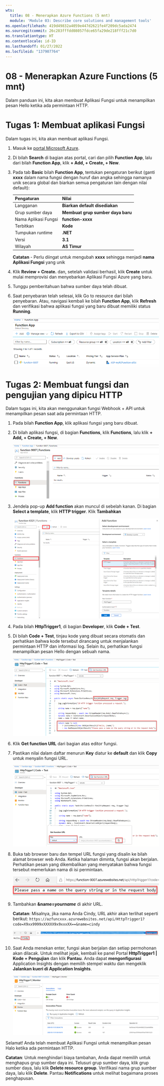 ```yaml
---
wts:
  title: 08 - Menerapkan Azure Functions (5 mnt)
  module: 'Module 03: Describe core solutions and management tools'
ms.openlocfilehash: 419d49832a4059e447d2621fe4f209dc5ada2474
ms.sourcegitcommit: 26c283fffdd08057fdce65fa29de218fff21c7d0
ms.translationtype: HT
ms.contentlocale: id-ID
ms.lasthandoff: 01/27/2022
ms.locfileid: "137907764"
---
```

# <a name="08---implement-azure-functions-5-min"></a>08 - Menerapkan Azure Functions (5 mnt)

Dalam panduan ini, kita akan membuat Aplikasi Fungsi untuk menampilkan pesan Hello ketika ada permintaan HTTP. 

# <a name="task-1-create-a-function-app"></a>Tugas 1: Membuat aplikasi Fungsi 

Dalam tugas ini, kita akan membuat aplikasi Fungsi.

1. Masuk ke [portal Microsoft Azure](https://portal.azure.com).

2. Di bilah **Search** di bagian atas portal, cari dan pilih **Function App**, lalu dari bilah **Function App**, klik **+ Add, + Create, + New**.

3. Pada tab **Basic** bilah **Function App**, tentukan pengaturan berikut (ganti **xxxx** dalam nama fungsi dengan huruf dan angka sehingga namanya unik secara global dan biarkan semua pengaturan lain dengan nilai default): 

    | Pengaturan | Nilai |
    | -- | --|
    | Langganan | **Biarkan default disediakan** |
    | Grup sumber daya | **Membuat grup sumber daya baru** |
    | Nama Aplikasi Fungsi | **function-xxxx** |
    | Terbitkan | **Kode** |
    | Tumpukan runtime | **.NET** |
    | Versi | **3.1** |
    | Wilayah | **AS Timur** |

    **Catatan** - Perlu diingat untuk mengubah **xxxx** sehingga menjadi **nama Aplikasi Fungsi** yang unik

4. Klik **Review + Create.** dan, setelah validasi berhasil, klik **Create** untuk mulai memprovisi dan menyebarkan Aplikasi Fungsi Azure yang baru.

5. Tunggu pemberitahuan bahwa sumber daya telah dibuat.

6. Saat penyebaran telah selesai, klik Go to resource dari bilah penyebaran. Atau, navigasi kembali ke bilah **Function App**, klik **Refresh** dan verifikasi bahwa aplikasi fungsi yang baru dibuat memiliki status **Running**. 

    ![Cuplikan layar halaman Aplikasi Fungsi dengan aplikasi Fungsi baru.](../images/0701.png)

# <a name="task-2-create-a-http-triggered-function-and-test"></a>Tugas 2: Membuat fungsi dan pengujian yang dipicu HTTP

Dalam tugas ini, kita akan menggunakan fungsi Webhook + API untuk menampilkan pesan saat ada permintaan HTTP. 

1. Pada bilah **Function App**, klik aplikasi fungsi yang baru dibuat. 

2. Di bilah aplikasi fungsi, di bagian **Functions**, klik **Functions**, lalu klik **+ Add, + Create, + New**.

    ![Cuplikan layar langkah memilih lingkungan pengembangan di azure functions untuk panel memulai dot net di dalam portal Microsoft Azure. Elemen tampilan untuk membuat fungsi dalam portal baru disorot. Elemen yang disorot adalah memperluas aplikasi fungsi, menambahkan fungsi baru, dalam portal, dan tombol continue.](../images/0702.png)

3. Jendela pop-up **Add function** akan muncul di sebelah kanan. Di bagian **Select a template**, klik **HTTP trigger**. Klik **Tambahkan** 

    ![Cuplikan layar langkah membuat fungsi di azure functions untuk panel memulai dot net di dalam portal Microsoft Azure. Kartu pemicu HTTP disoroti untuk mengilustrasikan elemen tampilan yang digunakan untuk menambahkan webhook baru ke fungsi Azure.](../images/0702a.png)

4. Pada bilah **HttpTrigger1**, di bagian **Developer**, klik **Code + Test**. 

5. Di bilah **Code + Test**, tinjau kode yang dibuat secara otomatis dan perhatikan bahwa kode tersebut dirancang untuk menjalankan permintaan HTTP dan informasi log. Selain itu, perhatikan fungsi menampilkan pesan Hello dengan sebuah nama. 

    ![Cuplikan layar kode fungsi. Pesan Hello disorot.](../images/0704.png)

6. Klik **Get function URL** dari bagian atas editor fungsi. 

7. Pastikan nilai dalam daftar menurun **Key** diatur ke **default** dan klik **Copy** untuk menyalin fungsi URL. 

    ![Cuplikan layar panel dapatkan URL fungsi di dalam editor fungsi di portal Microsoft Azure. Elemen tampilan tombol dapatkan URL fungsi, set kunci menurun, dan tombol copy URL disorot untuk menunjukkan cara mendapatkan dan menyalin URL fungsi dari editor fungsi.](../images/0705.png)

8. Buka tab browser baru dan tempel URL fungsi yang disalin ke bilah alamat browser web Anda. Ketika halaman diminta, fungsi akan berjalan. Perhatikan pesan yang dikembalikan yang menyatakan bahwa fungsi tersebut memerlukan nama di isi permintaan.

    ![Cuplikan layar pesan harap berikan nama.](../images/0706.png)

9. Tambahkan **&name=*yourname*** di akhir URL.

    **Catatan**: Misalnya, jika nama Anda Cindy, URL akhir akan terlihat seperti berikut: `https://azfuncxxx.azurewebsites.net/api/HttpTrigger1?code=X9xx9999xXXXXX9x9xxxXX==&name=cindy`

    ![Cuplikan layar URL fungsi yang disorot dan contoh nama pengguna yang ditambahkan di bilah alamat browser web. Pesan hello dan nama pengguna juga disorot untuk mengilustrasikan output dari fungsi di jendela browser utama.](../images/0707.png)

10. Saat Anda menekan enter, fungsi akan berjalan dan setiap permohonan akan dilacak. Untuk melihat jejak, kembali ke panel Portal **HttpTrigger1 \| Kode + Pengujian** dan klik **Pantau**. Anda dapat **mengonfigurasi** Application Insights dengan memilih stempel waktu dan mengeklik **Jalankan kueri di Application Insights**.

    ![Cuplikan layar log informasi jejak yang dihasilkan dari menjalankan fungsi di dalam editor fungsi di portal Microsoft Azure.](../images/0709.png) 

Selamat! Anda telah membuat Aplikasi Fungsi untuk menampilkan pesan Halo ketika ada permintaan HTTP.  

**Catatan**: Untuk menghindari biaya tambahan, Anda dapat memilih untuk menghapus grup sumber daya ini. Telusuri grup sumber daya, klik grup sumber daya, lalu klik **Delete resource group**. Verifikasi nama grup sumber daya, lalu klik **Delete**. Pantau **Notifications** untuk melihat bagaimana proses penghapusan.
